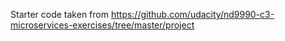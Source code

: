 Starter code taken from https://github.com/udacity/nd9990-c3-microservices-exercises/tree/master/project